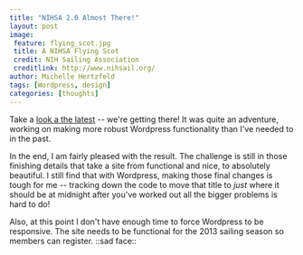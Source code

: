 ```yaml
---
title: "NIHSA 2.0 Almost There!"
layout: post
image:
 feature: flying_scot.jpg
 title: A NIHSA Flying Scot
 credit: NIH Sailing Association
 creditlink: http://www.nihsail.org/
author: Michelle Hertzfeld
tags: [Wordpress, design]
categories: [thoughts]
---
```

Take a [look a the latest](http://www.nihsail.org/) -- we're getting there! It was quite an adventure, working on making more robust Wordpress functionality than I've needed to in the past.<!--more-->

In the end, I am fairly pleased with the result. The challenge is still in those finishing details that take a site from functional and nice, to absolutely beautiful. I still find that with Wordpress, making those final changes is tough for me -- tracking down the code to move that title to *just* where it should be at midnight after you've worked out all the bigger problems is hard to do!

Also, at this point I don't have enough time to force Wordpress to be responsive. The site needs to be functional for the 2013 sailing season so members can register. ::sad face::